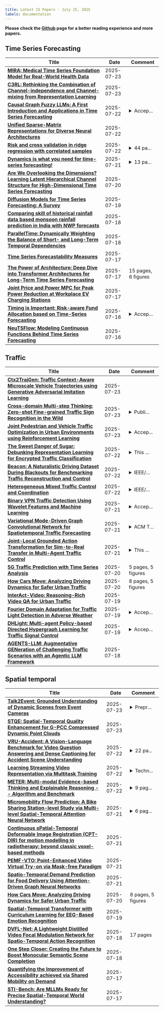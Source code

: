 ```yaml
---
title: Latest 15 Papers - July 25, 2025
labels: documentation
---
```

**Please check the [Github](https://github.com/zezhishao/MTS_Daily_ArXiv) page for a better reading experience and more papers.**

## Time Series Forecasting
| **Title** | **Date** | **Comment** |
| --- | --- | --- |
| **[MIRA: Medical Time Series Foundation Model for Real-World Health Data](http://arxiv.org/abs/2506.07584v3)** | 2025-07-23 |  |
| **[C3RL: Rethinking the Combination of Channel-independence and Channel-mixing from Representation Learning](http://arxiv.org/abs/2507.17454v1)** | 2025-07-23 |  |
| **[Causal Graph Fuzzy LLMs: A First Introduction and Applications in Time Series Forecasting](http://arxiv.org/abs/2507.17016v1)** | 2025-07-22 | <details><summary>Accep...</summary><p>Accepted for publication at the Brazilian Congress of Artificial Intelligence (CBIC)</p></details> |
| **[Unified Sparse-Matrix Representations for Diverse Neural Architectures](http://arxiv.org/abs/2506.01966v3)** | 2025-07-22 |  |
| **[Risk and cross validation in ridge regression with correlated samples](http://arxiv.org/abs/2408.04607v5)** | 2025-07-22 | <details><summary>44 pa...</summary><p>44 pages, 19 figures. v4: ICML 2025 camera-ready. v5: Fix typo in statement of Theorem 5</p></details> |
| **[Dynamics is what you need for time-series forecasting!](http://arxiv.org/abs/2507.15774v1)** | 2025-07-21 | <details><summary>13 pa...</summary><p>13 pages, 6 figures, 1 table</p></details> |
| **[Are We Overlooking the Dimensions? Learning Latent Hierarchical Channel Structure for High-Dimensional Time Series Forecasting](http://arxiv.org/abs/2507.15119v1)** | 2025-07-20 |  |
| **[Diffusion Models for Time Series Forecasting: A Survey](http://arxiv.org/abs/2507.14507v1)** | 2025-07-19 |  |
| **[Comparing skill of historical rainfall data based monsoon rainfall prediction in India with NWP forecasts](http://arxiv.org/abs/2402.07851v2)** | 2025-07-18 |  |
| **[ParallelTime: Dynamically Weighting the Balance of Short- and Long-Term Temporal Dependencies](http://arxiv.org/abs/2507.13998v1)** | 2025-07-18 |  |
| **[Time Series Forecastability Measures](http://arxiv.org/abs/2507.13556v1)** | 2025-07-17 |  |
| **[The Power of Architecture: Deep Dive into Transformer Architectures for Long-Term Time Series Forecasting](http://arxiv.org/abs/2507.13043v1)** | 2025-07-17 | 15 pages, 6 figures |
| **[Joint Price and Power MPC for Peak Power Reduction at Workplace EV Charging Stations](http://arxiv.org/abs/2507.12703v1)** | 2025-07-17 |  |
| **[Timing is Important: Risk-aware Fund Allocation based on Time-Series Forecasting](http://arxiv.org/abs/2505.24835v3)** | 2025-07-16 | <details><summary>Accep...</summary><p>Accepted by KDD 2025 ADS Track</p></details> |
| **[NeuTSFlow: Modeling Continuous Functions Behind Time Series Forecasting](http://arxiv.org/abs/2507.09888v2)** | 2025-07-16 |  |

## Traffic
| **Title** | **Date** | **Comment** |
| --- | --- | --- |
| **[Ctx2TrajGen: Traffic Context-Aware Microscale Vehicle Trajectories using Generative Adversarial Imitation Learning](http://arxiv.org/abs/2507.17418v1)** | 2025-07-23 |  |
| **[Cross-domain Multi-step Thinking: Zero-shot Fine-grained Traffic Sign Recognition in the Wild](http://arxiv.org/abs/2409.01534v2)** | 2025-07-23 | <details><summary>Publi...</summary><p>Published by Knowledge-Based Systems</p></details> |
| **[Joint Pedestrian and Vehicle Traffic Optimization in Urban Environments using Reinforcement Learning](http://arxiv.org/abs/2504.05018v2)** | 2025-07-23 | <details><summary>Accep...</summary><p>Accepted to IEEE/RSJ International Conference on Intelligent Robots and Systems (IROS), 2025</p></details> |
| **[The Sweet Danger of Sugar: Debunking Representation Learning for Encrypted Traffic Classification](http://arxiv.org/abs/2507.16438v1)** | 2025-07-22 | <details><summary>This ...</summary><p>This paper has been accepted at ACM SIGCOMM 2025. It will appear in the proceedings with DOI 10.1145/3718958.3750498</p></details> |
| **[Beacon: A Naturalistic Driving Dataset During Blackouts for Benchmarking Traffic Reconstruction and Control](http://arxiv.org/abs/2412.14208v2)** | 2025-07-22 | <details><summary>IEEE/...</summary><p>IEEE/RSJ International Conference on Intelligent Robots and Systems (IROS), 2025</p></details> |
| **[Heterogeneous Mixed Traffic Control and Coordination](http://arxiv.org/abs/2409.12330v2)** | 2025-07-22 | <details><summary>IEEE/...</summary><p>IEEE/RSJ International Conference on Intelligent Robots and Systems (IROS), 2025</p></details> |
| **[Binary VPN Traffic Detection Using Wavelet Features and Machine Learning](http://arxiv.org/abs/2502.13804v2)** | 2025-07-21 | <details><summary>Accep...</summary><p>Accepted for presentation at SoftCOM 2025</p></details> |
| **[Variational Mode-Driven Graph Convolutional Network for Spatiotemporal Traffic Forecasting](http://arxiv.org/abs/2408.16191v3)** | 2025-07-21 | <details><summary>ACM T...</summary><p>ACM Transactions on Intelligent Systems and Technology (TIST) Submission, 2025</p></details> |
| **[Joint-Local Grounded Action Transformation for Sim-to-Real Transfer in Multi-Agent Traffic Control](http://arxiv.org/abs/2507.15174v1)** | 2025-07-21 | <details><summary>This ...</summary><p>This paper was accepted to RLC/RLJ 2025</p></details> |
| **[5G Traffic Prediction with Time Series Analysis](http://arxiv.org/abs/2110.03781v2)** | 2025-07-20 | 5 pages, 5 figures |
| **[How Cars Move: Analyzing Driving Dynamics for Safer Urban Traffic](http://arxiv.org/abs/2412.04020v3)** | 2025-07-20 | 8 pages, 5 figures |
| **[InterAct-Video: Reasoning-Rich Video QA for Urban Traffic](http://arxiv.org/abs/2507.14743v1)** | 2025-07-19 |  |
| **[Fourier Domain Adaptation for Traffic Light Detection in Adverse Weather](http://arxiv.org/abs/2411.07901v2)** | 2025-07-19 | <details><summary>Accep...</summary><p>Accepted at the 2COOOL Workshop, ICCV 2025</p></details> |
| **[DHLight: Multi-agent Policy-based Directed Hypergraph Learning for Traffic Signal Control](http://arxiv.org/abs/2409.05037v2)** | 2025-07-19 | <details><summary>Accep...</summary><p>Accepted by the 28th European Conference on Artificial Intelligence (ECAI 2025)</p></details> |
| **[AGENTS-LLM: Augmentative GENeration of Challenging Traffic Scenarios with an Agentic LLM Framework](http://arxiv.org/abs/2507.13729v1)** | 2025-07-18 |  |

## Spatial temporal
| **Title** | **Date** | **Comment** |
| --- | --- | --- |
| **[Talk2Event: Grounded Understanding of Dynamic Scenes from Event Cameras](http://arxiv.org/abs/2507.17664v1)** | 2025-07-23 | <details><summary>Prepr...</summary><p>Preprint; 42 pages, 17 figures, 16 tables; Project Page at https://talk2event.github.io</p></details> |
| **[STQE: Spatial-Temporal Quality Enhancement for G-PCC Compressed Dynamic Point Clouds](http://arxiv.org/abs/2507.17522v1)** | 2025-07-23 |  |
| **[VRU-Accident: A Vision-Language Benchmark for Video Question Answering and Dense Captioning for Accident Scene Understanding](http://arxiv.org/abs/2507.09815v2)** | 2025-07-22 | <details><summary>22 pa...</summary><p>22 pages, 11 figures, 5 tables</p></details> |
| **[Learning Streaming Video Representation via Multitask Training](http://arxiv.org/abs/2504.20041v2)** | 2025-07-22 | <details><summary>Techn...</summary><p>Technical Report. Project Page: https://go2heart.github.io/streamformer</p></details> |
| **[METER: Multi-modal Evidence-based Thinking and Explainable Reasoning -- Algorithm and Benchmark](http://arxiv.org/abs/2507.16206v1)** | 2025-07-22 | <details><summary>9 pag...</summary><p>9 pages,3 figures ICCV format</p></details> |
| **[Micromobility Flow Prediction: A Bike Sharing Station-level Study via Multi-level Spatial-Temporal Attention Neural Network](http://arxiv.org/abs/2507.16020v1)** | 2025-07-21 | <details><summary>6 pag...</summary><p>6 pages, UrbComp 2024</p></details> |
| **[Continuous sPatial-Temporal Deformable Image Registration (CPT-DIR) for motion modelling in radiotherapy: beyond classic voxel-based methods](http://arxiv.org/abs/2405.00430v2)** | 2025-07-21 |  |
| **[PEMF-VTO: Point-Enhanced Video Virtual Try-on via Mask-free Paradigm](http://arxiv.org/abs/2412.03021v5)** | 2025-07-21 |  |
| **[Spatio-Temporal Demand Prediction for Food Delivery Using Attention-Driven Graph Neural Networks](http://arxiv.org/abs/2507.15246v1)** | 2025-07-21 |  |
| **[How Cars Move: Analyzing Driving Dynamics for Safer Urban Traffic](http://arxiv.org/abs/2412.04020v3)** | 2025-07-20 | 8 pages, 5 figures |
| **[Spatial-Temporal Transformer with Curriculum Learning for EEG-Based Emotion Recognition](http://arxiv.org/abs/2507.14698v1)** | 2025-07-19 |  |
| **[DVFL-Net: A Lightweight Distilled Video Focal Modulation Network for Spatio-Temporal Action Recognition](http://arxiv.org/abs/2507.12426v2)** | 2025-07-18 | 17 pages |
| **[One Step Closer: Creating the Future to Boost Monocular Semantic Scene Completion](http://arxiv.org/abs/2507.13801v1)** | 2025-07-18 |  |
| **[Quantifying the Improvement of Accessibility achieved via Shared Mobility on Demand](http://arxiv.org/abs/2507.13100v1)** | 2025-07-17 |  |
| **[STI-Bench: Are MLLMs Ready for Precise Spatial-Temporal World Understanding?](http://arxiv.org/abs/2503.23765v6)** | 2025-07-17 |  |

